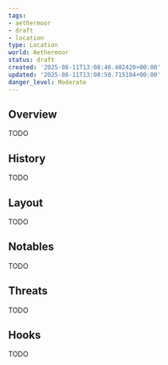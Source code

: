 ```yaml
---
tags:
- aethermoor
- draft
- location
type: Location
world: Aethermoor
status: draft
created: '2025-08-11T13:08:46.402420+00:00'
updated: '2025-08-11T13:08:50.715104+00:00'
danger_level: Moderate
---
```



## Overview

TODO
## History

TODO
## Layout

TODO
## Notables

TODO
## Threats

TODO
## Hooks

TODO
